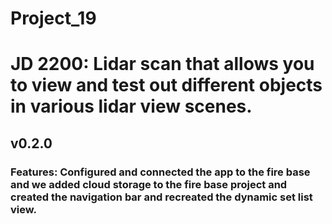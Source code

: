 # Project_19
# JD 2200: Lidar scan that allows you to view and test out different objects in various lidar view scenes.
## v0.2.0
### Features: Configured and connected the app to the fire base and we added cloud storage to the fire base project and created the navigation bar and recreated the dynamic set list view.
